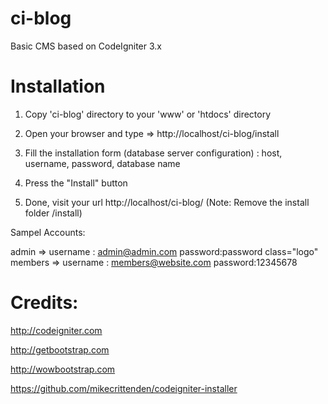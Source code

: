 # ci-blog
Basic CMS based on CodeIgniter 3.x
# Installation

1. Copy 'ci-blog' directory to your 'www' or 'htdocs' directory

2. Open your browser and type => http://localhost/ci-blog/install

3. Fill the installation form (database server configuration) : host, username, password, database name

4. Press the "Install" button

5. Done, visit your url http://localhost/ci-blog/ (Note: Remove the install folder /install)


Sampel Accounts:

admin => username : admin@admin.com password:password
class="logo"
members => username : members@website.com password:12345678


# Credits:

http://codeigniter.com

http://getbootstrap.com

http://wowbootstrap.com

https://github.com/mikecrittenden/codeigniter-installer
